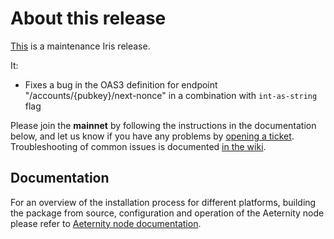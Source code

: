 # About this release

[This](https://github.com/aeternity/aeternity/releases/tag/v6.5.1) is a maintenance Iris release.

It:

* Fixes a bug in the OAS3 definition for endpoint "/accounts/{pubkey}/next-nonce" in a combination with `int-as-string` flag

Please join the **mainnet** by following the instructions in the documentation below,
and let us know if you have any problems by [opening a ticket](https://github.com/aeternity/aeternity/issues).
Troubleshooting of common issues is documented [in the wiki](https://github.com/aeternity/aeternity/wiki/Troubleshooting).

## Documentation

For an overview of the installation process for different platforms,
building the package from source, configuration and operation of the Aeternity
node please refer to [Aeternity node documentation](https://docs.aeternity.io/).

